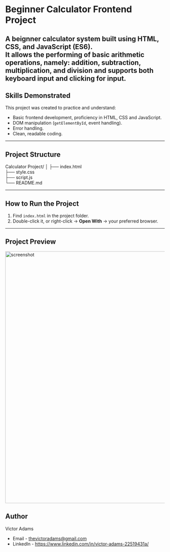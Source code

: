 # Beginner Calculator Frontend Project


A beignner calculator system built using **HTML**, **CSS**, and **JavaScript (ES6)**.  
It allows the performing of basic arithmetic operations, namely: addition, subtraction, multiplication, and division and supports both keyboard input and clicking for input.
---

## Skills Demonstrated
This project was created to practice and understand:
- Basic frontend development, proficiency in HTML, CSS and JavaScript.
- DOM manipulation (`getElementById`, event handling).
- Error handling.
- Clean, readable coding.


---

## Project Structure
Calculator Project/
│
├── index.html        
├── style.css       
├── script.js         
└── README.md         


---

## How to Run the Project

1. Find `index.html` in the project folder.  
2. Double-click it, or right-click → **Open With** → your preferred browser.

 
---

## Project Preview

 
<img width="1440" height="795" alt="screenshot" src="https://github.com/user-attachments/assets/c91758d7-f8de-44db-9d16-b59f3facc307" />


## Author
Victor Adams


- Email - thevictoradams@gmail.com
- LinkedIn - https://www.linkedin.com/in/victor-adams-22519431a/
